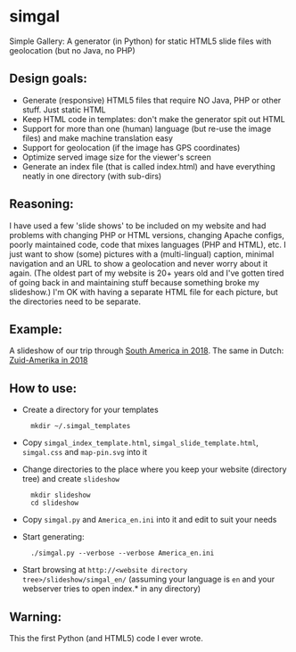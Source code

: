 # simgal
Simple Gallery: A generator (in Python) for static HTML5 slide files with geolocation (but no Java, no PHP)

## Design goals:
- Generate (responsive) HTML5 files that require NO Java, PHP or other stuff. Just static HTML
- Keep HTML code in templates: don't make the generator spit out HTML
- Support for more than one (human) language (but re-use the image files) and make machine translation easy
- Support for geolocation (if the image has GPS coordinates)
- Optimize served image size for the viewer's screen
- Generate an index file (that is called index.html) and have everything neatly in one directory (with sub-dirs)

## Reasoning:
I have used a few 'slide shows' to be included on my website and had problems with changing PHP or HTML versions, changing Apache configs, poorly maintained code, code that mixes languages (PHP and HTML), etc. I just want to show (some) pictures with a (multi-lingual) caption, minimal navigation and an URL to show a geolocation and never worry about it again. (The oldest part of my website is 20+ years old and I've gotten tired of going back in and maintaining stuff because something broke my slideshow.) I'm OK with having a separate HTML file for each picture, but the directories need to be separate.

## Example:
A slideshow of our trip through [South America in 2018](https://www.choam.com/2018_uy-co/slideshow/simgal_en). The same in Dutch: [Zuid-Amerika in 2018](https://www.choam.com/2018_uy-co/slideshow/simgal_nl)

## How to use:
- Create a directory for your templates

        mkdir ~/.simgal_templates
- Copy `simgal_index_template.html`, `simgal_slide_template.html`, `simgal.css` and `map-pin.svg` into it
- Change directories to the place where you keep your website (directory tree) and create `slideshow`

        mkdir slideshow
        cd slideshow
- Copy `simgal.py` and `America_en.ini` into it and edit to suit your needs
- Start generating:

        ./simgal.py --verbose --verbose America_en.ini
- Start browsing at `http://<website directory tree>/slideshow/simgal_en/` (assuming your language is `en` and your webserver tries to open index.* in any directory)

## Warning:
This the first Python (and HTML5) code I ever wrote.

